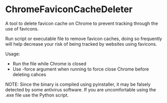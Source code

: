 # ChromeFaviconCacheDeleter
 A tool to delete favicon cache on Chrome to prevent tracking through the use of favicons.

 Run script or executable file to remove favicon caches, doing so frequently will help decrease your risk of being tracked by websites using favicons.

Usage:
- Run the file while Chrome is closed
- Use -force argument when running to force close Chrome before deleting cahces

NOTE: Since the binary is compiled using pyinstaller, it may be falsely detected by some antivirus software. If you are uncomfortable using the .exe file use the Python script.
